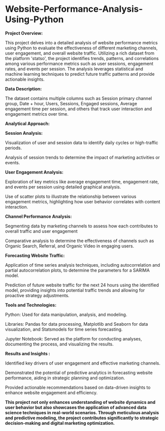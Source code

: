 # Website-Performance-Analysis-Using-Python

**Project Overview:**

This project delves into a detailed analysis of website performance metrics using Python to evaluate the effectiveness of different marketing channels, user engagement, and overall website traffic. Utilizing a rich dataset from the platform 'statso', the project identifies trends, patterns, and correlations among various performance metrics such as user sessions, engagement rates, and events per session. The analysis leverages statistical and machine learning techniques to predict future traffic patterns and provide actionable insights.

**Data Description:**

The dataset contains multiple columns such as Session primary channel group, Date + hour, Users, Sessions, Engaged sessions, Average engagement time per session, and others that track user interaction and engagement metrics over time.

**Analytical Approach:**

**Session Analysis:**

Visualization of user and session data to identify daily cycles or high-traffic periods.

Analysis of session trends to determine the impact of marketing activities or events.

**User Engagement Analysis:**

Exploration of key metrics like average engagement time, engagement rate, and events per session using detailed graphical analysis.

Use of scatter plots to illustrate the relationship between various engagement metrics, highlighting how user behavior correlates with content interaction.

**Channel Performance Analysis:**

Segmenting data by marketing channels to assess how each contributes to overall traffic and user engagement

Comparative analysis to determine the effectiveness of channels such as Organic Search, Referral, and Organic Video in engaging users.

**Forecasting Website Traffic:**

Application of time series analysis techniques, including autocorrelation and partial autocorrelation plots, to determine the parameters for a SARIMA model.

Prediction of future website traffic for the next 24 hours using the identified model, providing insights into potential traffic trends and allowing for proactive strategy adjustments.

**Tools and Technologies:**

Python: Used for data manipulation, analysis, and modeling.

Libraries: Pandas for data processing, Matplotlib and Seaborn for data visualization, and Statsmodels for time series forecasting.

Jupyter Notebook: Served as the platform for conducting analyses, documenting the process, and visualizing the results.

**Results and Insights :**

Identified key drivers of user engagement and effective marketing channels.

Demonstrated the potential of predictive analytics in forecasting website performance, aiding in strategic planning and optimization.

Provided actionable recommendations based on data-driven insights to enhance website engagement and efficiency.


**This project not only enhances understanding of website dynamics and user behavior but also showcases the application of advanced data science techniques in real-world scenarios. Through meticulous analysis and predictive modeling, the project contributes significantly to strategic decision-making and digital marketing optimization.**
